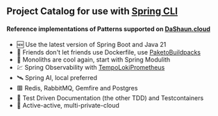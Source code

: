 ## Project Catalog for use with [Spring CLI](https://docs.spring.io/spring-cli/reference/index.html)

#### Reference implementations of Patterns supported on [DaShaun.cloud](https://dashaun.cloud)

- 🆕 Use the latest version of Spring Boot and Java 21
- 🌈 Friends don't let friends use Dockerfile, use [Paketo](https://paketo.io)[Buildpacks](https://buildpacks.io)
- 🚝 Monoliths are cool again, start with Spring Modulith
- 💹 Spring Observability with [Tempo](https://grafana.com/oss/tempo/)[Loki](https://grafana.com/oss/loki/)[Prometheus](https://prometheus.io/)
- 🛰️ Spring AI, local preferred
- 🟥 Redis, RabbitMQ, Gemfire and Postgres
- 🧪 Test Driven Documentation (the other TDD) and Testcontainers
- 🚸 Active-active, multi-private-cloud
